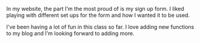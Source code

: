 In my website, the part I'm the most proud of is my sign up form. I liked playing with different set ups for the form and how I wanted it to be used. 

I've been having a lot of fun in this class so far. I love adding new functions to my blog and I'm looking forward to adding more. 